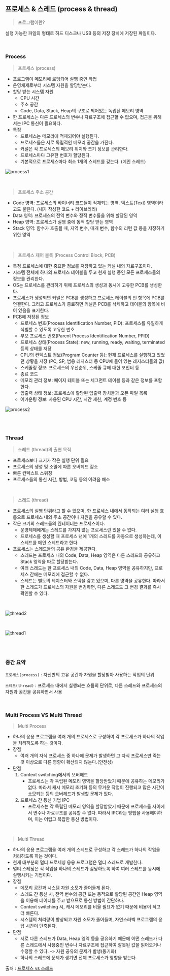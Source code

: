 ## 프로세스 & 스레드 (process & thread)

> 프로그램이란?

실행 가능한 파일의 형태로 하드 디스크나 USB 등의 저장 장치에 저장된 파일이다.

<br>

### Process

> 프로세스 (process)

* 프로그램이 메모리에 로딩되어 실행 중인 작업
* 운영체제로부터 시스템 자원을 할당받는다.
* 할당 받는 시스템 자원
  * CPU 시간
  * 주소 공간
  * Code, Data, Stack, Heap의 구조로 되어있는 독립된 메모리 영역
* 한 프로세스는 다른 프로세스의 변수나 자료구조에 접근할 수 없으며, 접근을 위해서는 IPC 통신이 필요하다.
* 특징
  * 프로세스는 메모리에 적재되어야 실행된다.
  * 프로세스들은 서로 독립적인 메모리 공간을 가진다.
  * 커널은 각 프로세스의 메모리 위치와 크기 정보를 관리한다.
  * 프로세스마다 고유한 번호가 할당된다.
  * 기본적으로 프로세스마다 최소 1개의 스레드를 갖는다. (메인 스레드)

![process1](https://user-images.githubusercontent.com/68210266/153742418-2aeec577-f43c-4040-869b-ac29984afc69.PNG)


<br>

> 프로세스 주소 공간

* Code 영역: 프로세스의 바이너리 코드들이 적재되는 영역. 텍스트(Text) 영역이라고도 불린다. (내가 작성한 코드 + 라이브러리)
* Data 영역: 프로세스의 전역 변수와 정적 변수들을 위해 할당된 영역
* Heap 영역: 프로세스가 실행 중에 동적 할당 받는 영역
* Stack 영역: 함수가 호출될 때, 지역 변수, 매개 변수, 함수의 리턴 값 등을 저장하기 위한 영역


<br>

> 프로세스 제어 블록 (Process Control Block, PCB)

* 특정 프로세스에 대한 중요한 정보를 저장하고 있는 커널 내의 자료구조이다.
* 시스템 전체에 하나의 프로세스 테이블을 두고 현재 실행 중인 모든 프로세스들의 정보를 관리한다.
* OS는 프로세스를 관리하기 위해 프로세스의 생성과 동시에 고유한 PCB를 생성한다.
* 프로세스가 생성되면 커널은 PCB를 생성하고 프로세스 테이블의 빈 항목에 PCB를 연결한다. 그리고 프로세스가 종료하면 커널은 PCB를 삭제하고 테이블의 항목에 비어 있음을 표기한다.
* PCB에 저장된 정보
  * 프로세스 번호(Process Identification Number, PID): 프로세스를 유일하게 식별할 수 있도록 고유한 번호
  * 부모 프로세스 번호(Parent Process Identification Number, PPID)
  * 프로세스 상태(Process State): new, running, ready, waiting, terminated 등의 상태를 저장
  * CPU의 컨텍스트 정보(Program Counter 등): 현재 프로세스를 실행하고 있었던 상황을 저장 (PC, SP, 범용 레지스터 등 CPU에 들어 있는 레지스터들의 값)
  * 스케줄링 정보: 프로세스의 우선순위, 스케줄 큐에 대한 포인터 등
  * 종료 코드
  * 메모리 관리 정보:  페이지 테이블 또는 세그먼트 테이블 등과 같은 정보를 포함한다.
  * 입출력 상태 정보: 프로세스에 할당된 입출력 장치들과 오픈 파일 목록
  * 어카운팅 정보: 사용된 CPU 시간, 시간 제한, 계정 번호 등

![process2](https://user-images.githubusercontent.com/68210266/153743230-37c0f751-433b-4d76-8f0f-6787c2bb9406.PNG)

<br>

<br>

### Thread

> 스레드 (thread)의 출현 목적

* 프로세스보다 크기가 작은 실행 단위 필요
* 프로세스의 생성 및 소멸에 따른 오버헤드 감소
* 빠른 컨텍스트 스위칭
* 프로세스들의 통신 시간, 방법, 코딩 등의 어려움 해소

<br>

> 스레드 (thread)

* 프로세스의 실행 단위라고 할 수 있으며, 한 프로세스 내에서 동작되는 여러 실행 흐름으로 프로세스 내의 주소 공간이나 자원을 공유할 수 있다.
* 작은 크기의 스레드들의 컨테이너는 프로세스이다.
  * 운영체제에게는 스레드를 가지지 않는 프로세스란 있을 수 없다. 
  * 프로세스를 생성할 때 프로세스 낸에 1개의 스레드를 자동으로 생성하는데, 이 스레드를 메인 스레드라고 한다.
* 프로세스는 스레드들의 공유 환경을 제공한다.
  * 스레드는 프로세스 내의 Code, Data, Heap 영역은 다른 스레드와 공유하고 Stack 영역을 따로 할당받는다.
  * 여러 스레드는 한 프로세스 내의 Code, Data, Heap 영역을 공유하지만, 프로세스 간에는 메모리에 접근할 수 없다.
  * 스레드는 별도의 레지스터와 스택을 갖고 있으며, 다른 영역을 공유한다. 따라서 한 스레드가 프로세스의 자원을 변경하면, 다른 스레드도 그 변경 결과를 즉시 확인할 수 있다.

<br>

![thread2](https://user-images.githubusercontent.com/68210266/153815457-2ade7e31-d37a-4204-9a91-2d22190a872b.PNG)

<br>

![thread1](https://user-images.githubusercontent.com/68210266/153815442-d76d8aee-5df3-41a2-bc0b-8a76c2ce6ecc.PNG)

<br>

<br>

### 중간 요약

`프로세스(process)` : 자신만의 고유 공간과 자원을 할당받아 사용하는 작업의 단위

`스레드(thread)` : 프로세스 내에서 실행되는 흐름의 단위로, 다른 스레드와 프로세스의 자원과 공간을 공유하면서 사용

<br>

### Multi Process VS Multi Thread

> Multi Process

* 하나의 응용 프로그램을 여러 개의 프로세스로 구성하여 각 프로세스가 하나의 작업을 처리하도록 하는 것이다.
* 장점
  * 여러 개의 자식 프로세스 중 하나에 문제가 발생하면 그 자식 프로세스만 죽는 것 이상으로 다른 영향이 확산되지 않는다.(안전성)
* 단점
  1. Context switching에서의 오버헤드
     * 프로세스는 각 독립된 메모리 영역을 할당받았기 때문에 공유하는 메모리가 없다. 따라서 캐시 메모리 초기화 등의 무거운 작업이 진행되고 많은 시간이 소모되는 등의 오버헤드가 발생할 문제가 있다.
  2. 프로세스 간 통신 기법 IPC
     * 프로세스는 각 독립된 메모리 영역을 할당받았기 때문에 프로세스들 사이에서 변수나 자료구조를 공유할 수 없다. 따라서 IPC라는 방법을 사용해야하며, 이는 어렵고 복잡한 통신 방법이다.

<br>

> Multi Thread

* 하나의 응용 프로그램을 여러 개의 스레드로 구성하고 각 스레드가 하나의 작업을 처리하도록 하는 것이다.
* 현재 대부분의 멀티 프로세싱 응용 프로그램은 멀티 스레드로 개발한다.
* 멀티 스레딩은 각 작업을 하나의 스레드가 감당하도록 하여 여러 스레드를 동시에 실행시키는 기법이다.
* 장점
  * 메모리 공간과 시스템 자원 소모가 줄어들게 된다.
  * 스레드 간 통신 시, 전역 변수의 공간 또는 동적으로 할당된 공간인 Heap 영역을 이용해 데이터를 주고 받으므로 통신 방법이 간단하다.
  * Context switching 시, 캐시 메모리를 비울 필요가 없기 때문에 비용이 적고 더 빠른다.
  * 시스템의 처리량이 향상되고 자원 소모가 줄어들며, 자연스러벡 프로그램의 응답 시간이 단축된다.
* 단점
  * 서로 다른 스레드가 Data, Heap 영역 등을 공유하기 때문에 어떤 스레드가 다른 스레드에서 사용중인 변수나 자료구조에 접근하여 잘못된 값을 읽어오거나 수정할 수 있다. -> 자원 공유의 문제가 발생(동기화)
  * 하나의 스레드에 문제가 생기면 전체 프로세스가 영향을 받는다.

출처 : [프로세스 vs 스레드](https://github.com/WooVictory/Ready-For-Tech-Interview/blob/master/Operating%20System/%ED%94%84%EB%A1%9C%EC%84%B8%EC%8A%A4%EC%99%80%20%EC%8A%A4%EB%A0%88%EB%93%9C.md)
